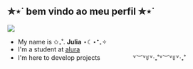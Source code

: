 ## ✮⋆˙ bem vindo ao meu perfil ✮⋆˙

![](https://64.media.tumblr.com/966707197c61873b024fd41acc8fd7af/a9f960a63849da6b-a0/s500x750/39ae0ec6a8024746907bc78ab85aa67c51287fef.gif)

- My name is ✩₊˚. **Julia** ⋆☾⋆⁺₊✧
- I'm a student at [alura](https://www.alura.com.br)
- I'm here to develop projects
  ⠀
⠀⠀⠀
⠀⠀꒷︶꒷꒥꒷‧₊˚꒷︶꒷꒥꒷‧₊˚
